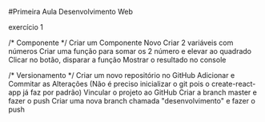 #Primeira Aula Desenvolvimento Web

exercício 1

/* Componente */
Criar um Componente Novo
Criar 2 variáveis com números
Criar uma função para somar os 2 número e elevar ao quadrado
Clicar no botão, disparar a função
Mostrar o resultado no console

/* Versionamento */
Criar um novo repositório no GitHub
Adicionar e Commitar as Alterações (Não é preciso inicializar o git pois o create-react-app já faz por padrão)
Vincular o projeto ao GitHub
Criar a branch master e fazer o push
Criar uma nova branch chamada "desenvolvimento" e fazer o push